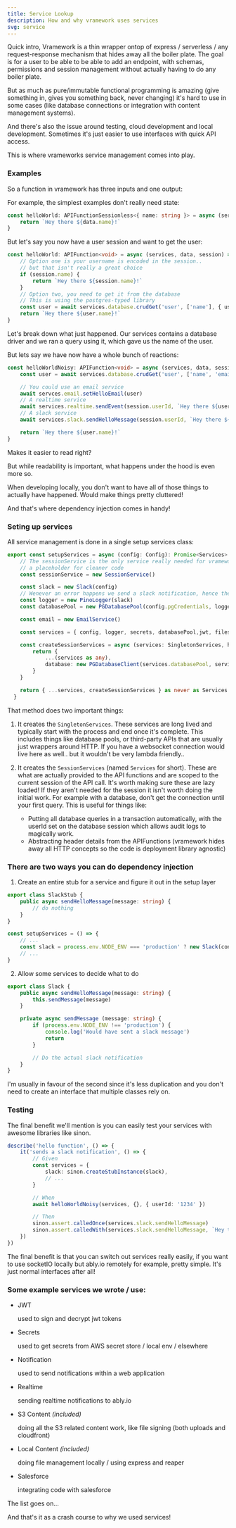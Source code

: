 ```yaml
---
title: Service Lookup
description: How and why vramework uses services
svg: service
---
```


Quick intro, Vramework is a thin wrapper ontop of express / serverless / any request-response mechanism that hides away all the boiler plate. The goal is for a user to be able to be able to add an endpoint, with schemas, permissions and session management without actually having to do any boiler plate.

But as much as pure/immutable functional programming is amazing (give something in, gives you something back, never changing) it's hard to use in some cases (like database connections or integration with content management systems).

And there's also the issue around testing, cloud development and local development. Sometimes it's just easier to use interfaces with quick API access.

This is where vrameworks service management comes into play.

### Examples

So a function in vramework has three inputs and one output:

For example, the simplest examples don't really need state:

```typescript
const helloWorld: APIFunctionSessionless<{ name: string }> = async (services, data) => {
    return `Hey there ${data.name}!`
}
```

But let's say you now have a user session and want to get the user:

```typescript
const helloWorld: APIFunction<void> = async (services, data, session) => {
    // Option one is your username is encoded in the session.. 
    // but that isn't really a great choice
    if (session.name) {
        return `Hey there ${session.name}!`        
    }
    // Option two, you need to get it from the database
    // This is using the postgres-typed library
    const user = await services.database.crudGet('user', ['name'], { userId: session.userId }, new NotFoundError())
    return `Hey there ${user.name}!`   
}
```

Let's break down what just happened. Our services contains a database driver and we ran a query using it, which gave us the name of the user.

But lets say we have now have a whole bunch of reactions:

```typescript
const helloWorldNoisy: APIFunction<void> = async (services, data, session) => {
    const user = await services.database.crudGet('user', ['name', 'email'], { userId: session.userId }, new NotFoundError())

    // You could use an email service
    await servces.email.setHelloEmail(user)
    // A realtime service
    await services.realtime.sendEvent(session.userId, `Hey there ${user.name}!`)
    // A slack service
    await services.slack.sendHelloMessage(session.userId, `Hey there ${user.name}!`)

    return `Hey there ${user.name}!`   
}
```

Makes it easier to read right?

But while readability is important, what happens under the hood is even more so.

When developing locally, you don't want to have all of those things to actually have happened. Would make things pretty cluttered!

And that's where dependency injection comes in handy!

### Seting up services

All service management is done in a single setup services class:

```typescript
export const setupServices = async (config: Config): Promise<Services> => {
    // The sessionService is the only service really needed for vramework to work. This is just 
    // a placeholder for cleaner code
    const sessionService = new SessionService()

    const slack = new Slack(config)
    // Wenever an error happens we send a slack notification, hence the dependency
    const logger = new PinoLogger(slack)
    const databasePool = new PGDatabasePool(config.pgCredentials, logger)

    const email = new EmailService()

    const services = { config, logger, secrets, databasePool,jwt, files, sessionService }

    const createSessionServices = async (services: SingletonServices, headers: Record<string, any>, session: UserSession): Promise<Services> => {
        return {
            ...(services as any),
            database: new PGDatabaseClient(services.databasePool, services.logger, session?.userId)
        }
    }

    return { ...services, createSessionServices } as never as Services // 🙈
  }
  ```

That method does two important things:

1) It creates the `SingletonServices`. These services are long lived and typically start with the process and end once it's complete. This includes things like database pools, or third-party APIs that are usually just wrappers around HTTP. If you have a websocket connection would live here as well.. but it wouldn't be very lambda friendly..

2) It creates the `SessionServices` (named `Services` for short). These are what are actually provided to the API functions and are scoped to the current session of the API call. It's worth making sure these are lazy loaded! If they aren't needed for the session it isn't worth doing the initial work. For example with a database, don't get the connection until your first query. This is useful for things like:

    - Putting all database queries in a transaction automatically, with the userId set on the database session which allows audit logs to magically work.
    - Abstracting header details from the APIFunctions (vramework hides away all HTTP concepts so the code is deployment library agnostic)

### There are two ways you can do dependency injection

1) Create an entire stub for a service and figure it out in the setup layer

```typescript
export class SlackStub {
    public async sendHelloMessage(message: string) {
        // do nothing
    }
}

const setupServices = () => { 
    // ...
    const slack = process.env.NODE_ENV === 'production' ? new Slack(config) : new SlackStub(config)
    // ...
}
```

2) Allow some services to decide what to do

```typescript
export class Slack {
    public async sendHelloMessage(message: string) {
        this.sendMessage(message)
    }

    private async sendMessage (message: string) {
        if (process.env.NODE_ENV !== 'production') {
            console.log('Would have sent a slack message')
            return
        }

        // Do the actual slack notification
    }
}
```

I'm usually in favour of the second since it's less duplication and you don't need to create an interface that multiple classes rely on.

### Testing 

The final benefit we'll mention is you can easily test your services with awesome libraries like sinon.

```typescript
describe('hello function', () => {
    it('sends a slack notification', () => {
        // Given
        const services = { 
            slack: sinon.createStubInstance(slack),
            // ...
        }

        // When
        await helloWorldNoisy(services, {}, { userId: '1234' })

        // Then
        sinon.assert.calledOnce(services.slack.sendHelloMessage)
        sinon.assert.calledWith(services.slack.sendHelloMessage, `Hey there ${user.name}!`)
    })
})
```

The final benefit is that you can switch out services really easily, if you want to use socketIO locally but ably.io remotely for example, pretty simple. It's just normal interfaces after all!

### Some example services we wrote / use:

* JWT

    used to sign and decrypt jwt tokens

* Secrets

    used to get secrets from AWS secret store / local env / elsewhere

* Notification

    used to send notifications within a web application

* Realtime

    sending realtime notifications to ably.io

* S3 Content *(included)*

    doing all the S3 related content work, like file signing (both uploads and cloudfront)

* Local Content *(included)*

    doing file management locally / using express and reaper

* Salesforce

    integrating code with salesforce

The list goes on...

And that's it as a crash course to why we used services!